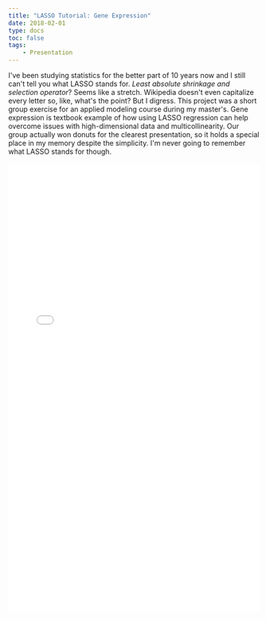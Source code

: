 ```yaml
---
title: "LASSO Tutorial: Gene Expression"
date: 2018-02-01
type: docs
toc: false
tags:
    - Presentation
---
```


<div class = "custom-project-paragraph">
I've been studying statistics for the better part of 10 years now and I still can't tell you what LASSO stands for. <i>Least absolute shrinkage and selection operator</i>? Seems like a stretch. Wikipedia doesn't even capitalize every letter so, like, what's the point? But I digress. This project was a short group exercise for an applied modeling course during my master's. Gene expression is textbook example of how using LASSO regression can help overcome issues with high-dimensional data and multicollinearity. Our group actually won donuts for the clearest presentation, so it holds a special place in my memory despite the simplicity. I'm never going to remember what LASSO stands for though.
</div>
<br>
<embed src="/projects/gene_expression_lasso.pdf" type="application/pdf" width="100%" height="900px" />
